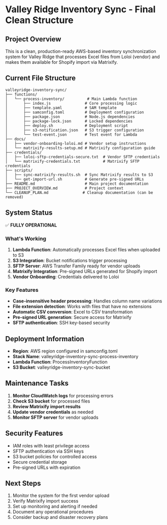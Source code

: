 # Valley Ridge Inventory Sync - Final Clean Structure

## Project Overview
This is a clean, production-ready AWS-based inventory synchronization system for Valley Ridge that processes Excel files from Loloi (vendor) and makes them available for Shopify import via Matrixify.

## Current File Structure
```
valleyridge-inventory-sync/
├── functions/
│   └── process-inventory/          # Main Lambda function
│       ├── index.js               # Core processing logic
│       ├── template.yaml          # SAM template
│       ├── samconfig.toml         # Deployment configuration
│       ├── package.json           # Node.js dependencies
│       ├── package-lock.json      # Locked dependencies
│       ├── deploy.sh              # Deployment script
│       ├── s3-notification.json   # S3 trigger configuration
│       └── test-event.json        # Test event for Lambda
├── docs/
│   ├── vendor-onboarding-loloi.md # Vendor setup instructions
│   └── matrixify-results-setup.md # Matrixify configuration guide
├── credentials/
│   ├── loloi-sftp-credentials-secure.txt  # Vendor SFTP credentials
│   └── matrixify-credentials.txt          # Matrixify SFTP credentials
├── scripts/
│   ├── sync-matrixify-results.sh  # Sync Matrixify results to S3
│   └── get-import-url.sh          # Generate pre-signed URLs
├── README.md                      # Main project documentation
├── PROJECT_OVERVIEW.md            # Project context
└── CLEANUP_PLAN.md               # Cleanup documentation (can be removed)
```

## System Status
✅ **FULLY OPERATIONAL**

### What's Working
1. **Lambda Function**: Automatically processes Excel files when uploaded to S3
2. **S3 Integration**: Bucket notifications trigger processing
3. **SFTP Server**: AWS Transfer Family ready for vendor uploads
4. **Matrixify Integration**: Pre-signed URLs generated for Shopify import
5. **Vendor Onboarding**: Credentials delivered to Loloi

### Key Features
- **Case-insensitive header processing**: Handles column name variations
- **File extension detection**: Works with files that have no extensions
- **Automatic CSV conversion**: Excel to CSV transformation
- **Pre-signed URL generation**: Secure access for Matrixify
- **SFTP authentication**: SSH key-based security

## Deployment Information
- **Region**: AWS region configured in samconfig.toml
- **Stack Name**: valleyridge-inventory-sync-process-inventory
- **Lambda Function**: ProcessInventoryFunction
- **S3 Bucket**: valleyridge-inventory-sync-bucket

## Maintenance Tasks
1. **Monitor CloudWatch logs** for processing errors
2. **Check S3 bucket** for processed files
3. **Review Matrixify import results**
4. **Update vendor credentials** as needed
5. **Monitor SFTP server** for vendor uploads

## Security Features
- IAM roles with least privilege access
- SFTP authentication via SSH keys
- S3 bucket policies for controlled access
- Secure credential storage
- Pre-signed URLs with expiration

## Next Steps
1. Monitor the system for the first vendor upload
2. Verify Matrixify import success
3. Set up monitoring and alerting if needed
4. Document any operational procedures
5. Consider backup and disaster recovery plans 
